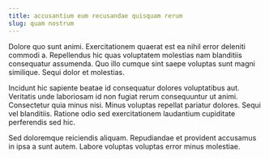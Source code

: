 ```yaml
---
title: accusantium eum recusandae quisquam rerum
slug: quam nostrum
---
```


Dolore quo sunt animi. Exercitationem quaerat est ea nihil error deleniti commodi a. Repellendus hic quas voluptatem molestias nam blanditiis consequatur assumenda. Quo illo cumque sint saepe voluptas sunt magni similique. Sequi dolor et molestias.

Incidunt hic sapiente beatae id consequatur dolores voluptatibus aut. Veritatis unde laboriosam id non fugiat rerum consequuntur ut animi. Consectetur quia minus nisi. Minus voluptas repellat pariatur dolores. Sequi vel blanditiis. Ratione odio sed exercitationem laudantium cupiditate perferendis sed hic.

Sed doloremque reiciendis aliquam. Repudiandae et provident accusamus in ipsa a sunt autem. Labore voluptas voluptas error minus molestiae.
